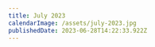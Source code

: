 ```yaml
---
title: July 2023
calendarImage: /assets/july-2023.jpg
publishedDate: 2023-06-28T14:22:33.922Z
---
```

